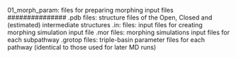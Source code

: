 01_morph_param: files for preparing morphing input files 
###############
.pdb files: structure files of the Open, Closed and (estimated) intermediate structures
.in: files: input files for creating morphing simulation input file
.mor files: morphing simulations input files for each subpathway
.grotop files: triple-basin parameter files for each pathway (identical to those used for later MD runs)
